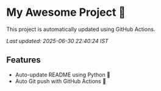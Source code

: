 # My Awesome Project 🚀

This project is automatically updated using GitHub Actions.

_Last updated: 2025-06-30 22:40:24 IST_

## Features
- Auto-update README using Python 🐍
- Auto Git push with GitHub Actions 🤖
